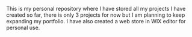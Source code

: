 This is my personal repository where I have stored all my projects I have created so far, there is only 3 projects for now but I am planning to keep expanding my portfolio.
I have also created a web store in WIX editor for personal use. 
